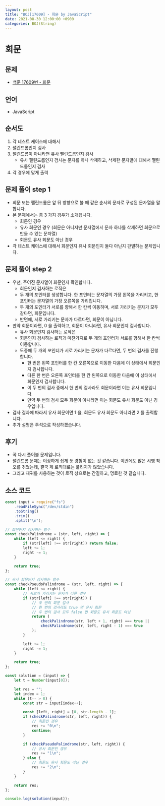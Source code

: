 ```yaml
---
layout: post
title: "BOJ[17609] - 회문 by JavaScript"
date: 2021-08-30 12:00:00 +0900
categories: BOJ(String)
---
```


# 회문

## 문제

- [백준 17609번 - 회문](https://www.acmicpc.net/problem/17609)

## 언어

- JavaScript

## 순서도

1. 각 테스트 케이스에 대해서
2. 팰린드롬인지 검사
3. 팰린드롬이 아니라면 유사 팰린드롬인지 검사
   - 유사 팰린드롬인지 검사는 문자를 하나 삭제하고, 삭제한 문자열에 대해서 팰린드롬인지 검사
4. 각 경우에 맞게 출력

## 문제 풀이 step 1

- 회문 또는 팰린드롬은 앞 뒤 방향으로 볼 때 같은 순서의 문자로 구성된 문자열을 말합니다.
- 본 문제에서는 총 3 가지 경우가 소개됩니다.
  - 회문인 경우
  - 유사 회문인 경우 (회문은 아니지만 문자열에서 문자 하나를 삭제하면 회문으로 만들 수 있는 문자열)
  - 회문도 유사 회문도 아닌 경우
- 각 테스트 케이스에 대해서 회문인지 유사 회문인지 둘다 아닌지 판별하는 문제입니다.

## 문제 풀이 step 2

- 우선, 주어진 문자열이 회문인지 확인합니다.
  - 회문인지 검사하는 로직은
  - 두 개의 포인터를 생성합니다. 한 포인터는 문자열의 가장 왼쪽을 가리키고, 한 포인터는 문자열의 가장 오른쪽을 가리킵니다.
  - 두 개의 포인터가 서로를 향해서 한 칸씩 이동하며, 서로 가리키는 문자가 모두 같다면, 회문입니다.
  - 반면에, 서로 가리키는 문자가 다르다면, 회문이 아닙니다.
- 만약 회문이라면, 0 을 출력하고, 회문이 아니라면, 유사 회문인지 검사합니다.
  - 유사 회문인지 검사하는 로직은
  - 회문인지 검사하는 로직과 마찬가지로 두 개의 포인터가 서로를 향해서 한 칸씩 이동합니다.
  - 도중에 두 개의 포인터가 서로 가리키는 문자가 다르다면, 두 번의 검사를 진행합니다.
    - 한 번은 왼쪽 포인터를 한 칸 오른쪽으로 이동한 다음에 이 상태에서 회문인지 검사합니다.
    - 다른 한 번은 오른쪽 포인터를 한 칸 왼쪽으로 이동한 다음에 이 상태에서 회문인지 검사합니다.
    - 이 두 번의 검사 중에서 한 번의 검사라도 회문이라면 이는 유사 회문입니다.
    - 만약 두 번의 검사 모두 회문이 아니라면 이는 회문도 유사 회문도 아닌 경우입니다.
- 검사 결과에 따라서 유사 회문이면 1 을, 회문도 유사 회문도 아니라면 2 를 출력합니다.
- 추가 설명은 주석으로 작성하겠습니다.

## 후기

- 꼭 다시 풀어볼 문제입니다.
- 팰린드롬 문제는 이상하게 쉽게 푼 경험이 없는 것 같습니다. 이번에도 많은 시행 착오를 겪었는데, 결국 제 로직대로는 풀리지가 않았습니다.
- 그리고 재귀를 사용하는 것이 로직 상으로는 간결하고, 명료한 것 같습니다.

## 소스 코드

```javascript
const input = require("fs")
	.readFileSync("/dev/stdin")
	.toString()
	.trim()
	.split("\n");

// 회문인지 검사하는 함수
const checkPalindrome = (str, left, right) => {
	while (left <= right) {
		if (str[left] !== str[right]) return false;
		left += 1;
		right -= 1;
	}

	return true;
};

// 유사 회문인지 검사하는 함수
const checkPseudoPalindrome = (str, left, right) => {
	while (left <= right) {
		// 서로가 가리키는 문자가 다른 경우
		if (str[left] !== str[right]) {
			// 두 번의 회문 검사
			// 한 번의 검사라도 true 면 유사 회문
			// 두 번의 검사 모두 false 면 회문도 유사 회문도 아님
			return (
				checkPalindrome(str, left + 1, right) === true ||
				checkPalindrome(str, left, right - 1) === true
			);
		}

		left += 1;
		right -= 1;
	}

	return true;
};

const solution = (input) => {
	let t = Number(input[0]);

	let res = "";
	let index = 1;
	while (t-- > 0) {
		const str = input[index++];

		const [left, right] = [0, str.length - 1];
		if (checkPalindrome(str, left, right)) {
			// 회문인 경우
			res += "0\n";
			continue;
		}

		if (checkPseudoPalindrome(str, left, right)) {
			// 유사 회문인 경우
			res += "1\n";
		} else {
			// 회문도 유사 회문도 아닌 경우
			res += "2\n";
		}
	}

	return res;
};

console.log(solution(input));
```
